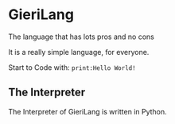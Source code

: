 # GieriLang
The language that has lots pros and no cons

It is a really simple language, for everyone.

Start to Code with:
`print:Hello World!`   

## The Interpreter
The Interpreter of GieriLang is written in Python.
